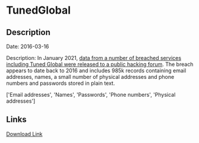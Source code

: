 # TunedGlobal

## Description

Date: 2016-03-16

Description:
In January 2021, <a href="https://siliconangle.com/2021/01/20/shinyhunters-publishes-1-9m-stolen-user-credentials-photo-editing-site-pixlr/" target="_blank" rel="noopener">data from a number of breached services including Tuned Global were released to a public hacking forum</a>. The breach appears to date back to 2016 and includes 985k records containing email addresses, names, a small number of physical addresses and phone numbers and passwords stored in plain text.


['Email addresses', 'Names', 'Passwords', 'Phone numbers', 'Physical addresses']

## Links

[Download Link](https://link-to.net/1229997/415.79435673718746/dynamic/?r=aHR0cHM6Ly93d3cubWVkaWFmaXJlLmNvbS92aWV3LzZSTkFpaE1QdWVhS2V5Ti90dW5lZGdsb2JhbC5jb20vZmlsZQ==)